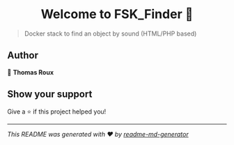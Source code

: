 <h1 align="center">Welcome to FSK_Finder 👋</h1>
<p>
</p>

> Docker stack to find an object by sound (HTML/PHP based) 

## Author

👤 **Thomas Roux**


## Show your support

Give a ⭐️ if this project helped you!

***
_This README was generated with ❤️ by [readme-md-generator](https://github.com/kefranabg/readme-md-generator)_